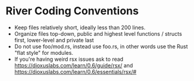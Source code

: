 # River Coding Conventions

- Keep files relatively short, ideally less than 200 lines.
- Organize files top-down, public and highest level functions / structs first, lower-level and private last
- Do not use foo/mod.rs, instead use foo.rs, in other words use the Rust "flat style" for modules.
- If you're having weird rsx issues ask to read https://dioxuslabs.com/learn/0.6/guide/rsx/ and https://dioxuslabs.com/learn/0.6/essentials/rsx/#
